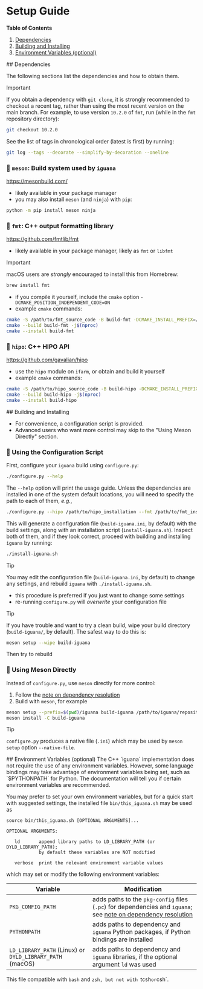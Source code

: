 # Setup Guide

**Table of Contents**
1. [Dependencies](#dependencies)
1. [Building and Installing](#building)
1. [Environment Variables (optional)](#env)

<a name="dependencies"/>
## Dependencies

The following sections list the dependencies and how to obtain them.

> [!IMPORTANT]
> If you obtain a dependency with `git clone`, it is strongly recommended to checkout a recent tag,
> rather than using the most recent version on the main branch. For example, to use version `10.2.0`
> of `fmt`, run (while in the `fmt` repository directory):
> ```bash
> git checkout 10.2.0
> ```
> See the list of tags in chronological order (latest is first) by running:
> ```bash
> git log --tags --decorate --simplify-by-decoration --oneline
> ```

### :large_orange_diamond: `meson`: Build system used by `iguana`
<https://mesonbuild.com/>
- likely available in your package manager
- you may also install `meson` (and `ninja`) with `pip`:
```bash
python -m pip install meson ninja
```

### :large_orange_diamond: `fmt`: C++ output formatting library
<https://github.com/fmtlib/fmt>
- likely available in your package manager, likely as `fmt` or `libfmt`
> [!IMPORTANT]
> macOS users are _strongly_ encouraged to install this from Homebrew:
> ```bash
> brew install fmt
> ```
- if you compile it yourself, include the `cmake` option `-DCMAKE_POSITION_INDEPENDENT_CODE=ON`
- example `cmake` commands:
```bash
cmake -S /path/to/fmt_source_code -B build-fmt -DCMAKE_INSTALL_PREFIX=/path/to/fmt_installation -DCMAKE_POSITION_INDEPENDENT_CODE=ON
cmake --build build-fmt -j$(nproc)
cmake --install build-fmt
```

### :large_orange_diamond: `hipo`: C++ HIPO API
<https://github.com/gavalian/hipo>
- use the `hipo` module on `ifarm`, or obtain and build it yourself
- example `cmake` commands:
```bash
cmake -S /path/to/hipo_source_code -B build-hipo -DCMAKE_INSTALL_PREFIX=/path/to/hipo_installation
cmake --build build-hipo -j$(nproc)
cmake --install build-hipo
```

<a name="building"/>
## Building and Installing

- For convenience, a configuration script is provided.
- Advanced users who want more control may skip to the "Using Meson Directly" section.

### :large_blue_diamond: Using the Configuration Script

First, configure your `iguana` build using `configure.py`:
```bash
./configure.py --help
```
The `--help` option will print the usage guide.
Unless the dependencies are installed in one of the system default locations, you will need to specify the path to each of them, _e.g._,
```bash
./configure.py --hipo /path/to/hipo_installation --fmt /path/to/fmt_installation
```
This will generate a configuration file (`build-iguana.ini`, by default) with the build settings, along with an installation script (`install-iguana.sh`).
Inspect both of them, and if they look correct, proceed with building and installing `iguana` by running:
```bash
./install-iguana.sh
```

> [!TIP]
> You may edit the configuration file (`build-iguana.ini`, by default) to
> change any settings, and rebuild `iguana` with `./install-iguana.sh`.
> - this procedure is preferred if you just want to change some settings
> - re-running `configure.py` will _overwrite_ your configuration file

> [!TIP]
> If you have trouble and want to try a clean build, wipe your build directory (`build-iguana/`, by default). The safest
> way to do this is:
> ```bash
> meson setup --wipe build-iguana
> ```
> Then try to rebuild

### :large_blue_diamond: Using Meson Directly

Instead of `configure.py`, use `meson` directly for more control:

1. Follow the [note on dependency resolution](dependency_resolution.md)
2. Build with `meson`, for example
```bash
meson setup --prefix=$(pwd)/iguana build-iguana /path/to/iguana/repository
meson install -C build-iguana
```

> [!TIP]
> `configure.py` produces a native file (`.ini`) which may be used by `meson setup` option `--native-file`.


<a name="env"/>
## Environment Variables (optional)
The C++ `iguana` implementation does not require the use of any environment variables. However,
some language bindings may take advantage of environment variables being set, such as `$PYTHONPATH`
for Python. The documentation will tell you if certain environment variables are recommended.

You may prefer to set your own environment variables, but for a quick start with suggested settings,
the installed file `bin/this_iguana.sh` may be used as
```
source bin/this_iguana.sh [OPTIONAL ARGUMENTS]...

OPTIONAL ARGUMENTS:

   ld       append library paths to LD_LIBRARY_PATH (or DYLD_LIBRARY_PATH);
            by default these variables are NOT modified

   verbose  print the relevant environment variable values
```

which may set or modify the following environment variables:

| Variable                                                 | Modification                                                                                                                              |
| ---                                                      | ---                                                                                                                                       |
| `PKG_CONFIG_PATH`                                        | adds paths to the `pkg-config` files (`.pc`) for dependencies and `iguana`; see [note on dependency resolution](dependency_resolution.md) |
| `PYTHONPATH`                                             | adds paths to dependency and `iguana` Python packages, if Python bindings are installed                                                   |
| `LD_LIBRARY_PATH` (Linux) or `DYLD_LIBRARY_PATH` (macOS) | adds paths to dependency and `iguana` libraries, if the optional argument `ld` was used                                                   |

This file compatible with `bash` and `zsh, but not with `tcsh` or `csh`.
